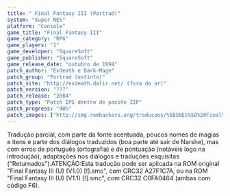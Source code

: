 ```yaml
---
title: " Final Fantasy III (Portrad)"
system: "Super NES"
platform: "Console"
game_title: "Final Fantasy III"
game_category: "RPG"
game_players: "1"
game_developer: "SquareSoft"
game_publisher: "SquareSoft"
game_release_date: "outubro de 1994"
patch_author: "Exdeath e Dark-Mage"
patch_group: "Portrad (extinto)"
patch_site: "http://exdeath.dalir.net/ (fora do ar)"
patch_version: "???"
patch_release: "2004"
patch_type: "Patch IPS dentro de pacote ZIP"
patch_progress: "40%"
patch_images: ["http://img.romhackers.org/traducoes/%5BSNES%5D%20Final%20Fantasy%20III%20-%20Emuroms,%20GTP%20e%20Portrad%20-%201.png","http://img.romhackers.org/traducoes/%5BSNES%5D%20Final%20Fantasy%20III%20-%20Portrad%20-%202.png","http://img.romhackers.org/traducoes/%5BSNES%5D%20Final%20Fantasy%20III%20-%20Portrad%20-%203.png"]
---
```

Tradução parcial, com parte da fonte acentuada, poucos nomes de magias e itens e parte dos diálogos traduzidos (boa parte até sair de Narshe), mas com erros de português (ortografia) e de pontuação (notáveis logo na introdução), adaptações nos diálogos e traduções esquisitas ("Returnados").ATENÇÃO:Esta tradução pode ser aplicada na ROM original "Final Fantasy III (U) (V1.0) [!].smc", com CRC32 A27F1C7A, ou na ROM "Final Fantasy III (U) (V1.1) [!].smc", com CRC32 C0FA0464 (ambas com código F6).